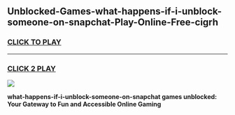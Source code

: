
## Unblocked-Games-what-happens-if-i-unblock-someone-on-snapchat-Play-Online-Free-cigrh
<h3>
<a href="https://premium76.site?title=what-happens-if-i-unblock-someone-on-snapchat&ref=26A">CLICK TO PLAY</a></h3>
<hr>

<h3>
<a href="https://premium76.site?title=what-happens-if-i-unblock-someone-on-snapchat&ref=26A">CLICK 2 PLAY</a>
  
</h3>

<a href="https://premium76.site?title=what-happens-if-i-unblock-someone-on-snapchat&ref=26A"><img src="https://clearcache.store/games.png"></a>


**what-happens-if-i-unblock-someone-on-snapchat games unblocked: Your Gateway to Fun and Accessible Online Gaming**
